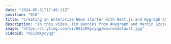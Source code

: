 ```yaml
---
date: "2024-05-31T17:46:11Z"
position: "010"
title: "Creating an Enterprise News starter with Next.js and Hygraph CMS"
description: "In this video, Tim Benniks from #Hygraph and Marcin Szczepaniak from #Blazity will talk about the enterprise starter kit the two companies developed together.\n\nWhether you're just starting out or working on a large-scale project, this enterprise-ready content starter will accelerate your Hygraph project's development, enhance user engagement, and unlock new possibilities. \n\nFind out more about the starter: https://hygraph.com/blog/enterprise-ready-content-starter"
image: "https://i.ytimg.com/vi/HS1iMXycyqg/maxresdefault.jpg"
videoId: "HS1iMXycyqg"
---
```


